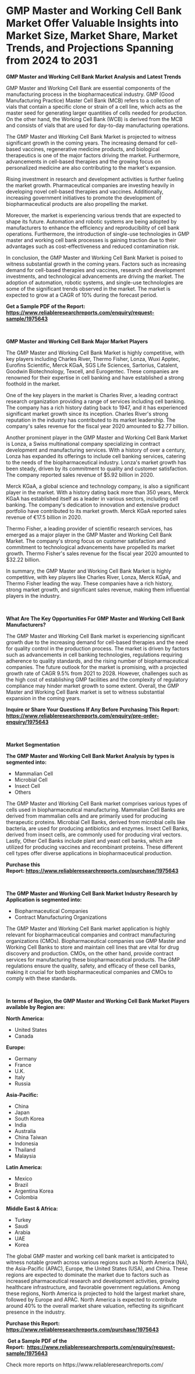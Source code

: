 <p><h1>GMP Master and Working Cell Bank Market Offer Valuable Insights into Market Size, Market Share, Market Trends, and Projections Spanning from 2024 to 2031</h1></p><p><strong>GMP Master and Working Cell Bank Market Analysis and Latest Trends</strong></p>
<p><p>GMP Master and Working Cell Bank are essential components of the manufacturing process in the biopharmaceutical industry. GMP (Good Manufacturing Practice) Master Cell Bank (MCB) refers to a collection of vials that contain a specific clone or strain of a cell line, which acts as the master seed for generating larger quantities of cells needed for production. On the other hand, the Working Cell Bank (WCB) is derived from the MCB and consists of vials that are used for day-to-day manufacturing operations.</p><p>The GMP Master and Working Cell Bank Market is projected to witness significant growth in the coming years. The increasing demand for cell-based vaccines, regenerative medicine products, and biological therapeutics is one of the major factors driving the market. Furthermore, advancements in cell-based therapies and the growing focus on personalized medicine are also contributing to the market's expansion.</p><p>Rising investment in research and development activities is further fueling the market growth. Pharmaceutical companies are investing heavily in developing novel cell-based therapies and vaccines. Additionally, increasing government initiatives to promote the development of biopharmaceutical products are also propelling the market.</p><p>Moreover, the market is experiencing various trends that are expected to shape its future. Automation and robotic systems are being adopted by manufacturers to enhance the efficiency and reproducibility of cell bank operations. Furthermore, the introduction of single-use technologies in GMP master and working cell bank processes is gaining traction due to their advantages such as cost-effectiveness and reduced contamination risk.</p><p>In conclusion, the GMP Master and Working Cell Bank Market is poised to witness substantial growth in the coming years. Factors such as increasing demand for cell-based therapies and vaccines, research and development investments, and technological advancements are driving the market. The adoption of automation, robotic systems, and single-use technologies are some of the significant trends observed in the market. The market is expected to grow at a CAGR of 10% during the forecast period.</p></p>
<p><strong>Get a Sample PDF of the Report:&nbsp; <a href="https://www.reliableresearchreports.com/enquiry/request-sample/1975643">https://www.reliableresearchreports.com/enquiry/request-sample/1975643</a></strong></p>
<p>&nbsp;</p>
<p><strong>GMP Master and Working Cell Bank Major Market Players</strong></p>
<p><p>The GMP Master and Working Cell Bank Market is highly competitive, with key players including Charles River, Thermo Fisher, Lonza, Wuxi Apptec, Eurofins Scientific, Merck KGaA, SGS Life Sciences, Sartorius, Catalent, Goodwin Biotechnology, Texcell, and Eurogentec. These companies are renowned for their expertise in cell banking and have established a strong foothold in the market.</p><p>One of the key players in the market is Charles River, a leading contract research organization providing a range of services including cell banking. The company has a rich history dating back to 1947, and it has experienced significant market growth since its inception. Charles River's strong reputation in the industry has contributed to its market leadership. The company's sales revenue for the fiscal year 2020 amounted to $2.77 billion.</p><p>Another prominent player in the GMP Master and Working Cell Bank Market is Lonza, a Swiss multinational company specializing in contract development and manufacturing services. With a history of over a century, Lonza has expanded its offerings to include cell banking services, catering to the needs of the biopharmaceutical industry. Lonza's market growth has been steady, driven by its commitment to quality and customer satisfaction. The company reported sales revenue of $5.92 billion in 2020.</p><p>Merck KGaA, a global science and technology company, is also a significant player in the market. With a history dating back more than 350 years, Merck KGaA has established itself as a leader in various sectors, including cell banking. The company's dedication to innovation and extensive product portfolio have contributed to its market growth. Merck KGaA reported sales revenue of €17.5 billion in 2020.</p><p>Thermo Fisher, a leading provider of scientific research services, has emerged as a major player in the GMP Master and Working Cell Bank Market. The company's strong focus on customer satisfaction and commitment to technological advancements have propelled its market growth. Thermo Fisher's sales revenue for the fiscal year 2020 amounted to $32.22 billion.</p><p>In summary, the GMP Master and Working Cell Bank Market is highly competitive, with key players like Charles River, Lonza, Merck KGaA, and Thermo Fisher leading the way. These companies have a rich history, strong market growth, and significant sales revenue, making them influential players in the industry.</p></p>
<p>&nbsp;</p>
<p><strong>What Are The Key Opportunities For GMP Master and Working Cell Bank Manufacturers?</strong></p>
<p><p>The GMP Master and Working Cell Bank market is experiencing significant growth due to the increasing demand for cell-based therapies and the need for quality control in the production process. The market is driven by factors such as advancements in cell banking technologies, regulations requiring adherence to quality standards, and the rising number of biopharmaceutical companies. The future outlook for the market is promising, with a projected growth rate of CAGR 9.5% from 2021 to 2028. However, challenges such as the high cost of establishing GMP facilities and the complexity of regulatory compliance may hinder market growth to some extent. Overall, the GMP Master and Working Cell Bank market is set to witness substantial expansion in the coming years.</p></p>
<p><strong>Inquire or Share Your Questions If Any Before Purchasing This Report: <a href="https://www.reliableresearchreports.com/enquiry/pre-order-enquiry/1975643">https://www.reliableresearchreports.com/enquiry/pre-order-enquiry/1975643</a></strong></p>
<p>&nbsp;</p>
<p><strong>Market Segmentation</strong></p>
<p><strong>The GMP Master and Working Cell Bank Market Analysis by types is segmented into:</strong></p>
<p><ul><li>Mammalian Cell</li><li>Microbial Cell</li><li>Insect Cell</li><li>Others</li></ul></p>
<p><p>The GMP Master and Working Cell Bank market comprises various types of cells used in biopharmaceutical manufacturing. Mammalian Cell Banks are derived from mammalian cells and are primarily used for producing therapeutic proteins. Microbial Cell Banks, derived from microbial cells like bacteria, are used for producing antibiotics and enzymes. Insect Cell Banks, derived from insect cells, are commonly used for producing viral vectors. Lastly, Other Cell Banks include plant and yeast cell banks, which are utilized for producing vaccines and recombinant proteins. These different cell types offer diverse applications in biopharmaceutical production.</p></p>
<p><strong>Purchase this Report:&nbsp;<a href="https://www.reliableresearchreports.com/purchase/1975643">https://www.reliableresearchreports.com/purchase/1975643</a></strong></p>
<p>&nbsp;</p>
<p><strong>The GMP Master and Working Cell Bank Market Industry Research by Application is segmented into:</strong></p>
<p><ul><li>Biopharmaceutical Companies</li><li>Contract Manufacturing Organizations</li></ul></p>
<p><p>The GMP Master and Working Cell Bank market application is highly relevant for biopharmaceutical companies and contract manufacturing organizations (CMOs). Biopharmaceutical companies use GMP Master and Working Cell Banks to store and maintain cell lines that are vital for drug discovery and production. CMOs, on the other hand, provide contract services for manufacturing these biopharmaceutical products. The GMP regulations ensure the quality, safety, and efficacy of these cell banks, making it crucial for both biopharmaceutical companies and CMOs to comply with these standards.</p></p>
<p>&nbsp;</p>
<p><strong>In terms of Region, the GMP Master and Working Cell Bank Market Players available by Region are:</strong></p>
<p>
    <p> <strong> North America: </strong>
        <ul>
            <li>United States</li>
            <li>Canada</li>
        </ul>
        </p> 
    <p> <strong> Europe: </strong>
        <ul>
            <li>Germany</li>
            <li>France</li>
            <li>U.K.</li>
            <li>Italy</li>
            <li>Russia</li>
        </ul>
        </p> 
    <p> <strong> Asia-Pacific: </strong>
        <ul>
            <li>China</li>
            <li>Japan</li>
            <li>South Korea</li>
            <li>India</li>
            <li>Australia</li>
            <li>China Taiwan</li>
            <li>Indonesia</li>
            <li>Thailand</li>
            <li>Malaysia</li>
        </ul>
        </p> 
    <p> <strong> Latin America: </strong>
        <ul>
            <li>Mexico</li>
            <li>Brazil</li>
            <li>Argentina Korea</li>
            <li>Colombia</li>
        </ul>
        </p> 
    <p> <strong> Middle East & Africa: </strong>
        <ul>
            <li>Turkey</li>
            <li>Saudi</li>
            <li>Arabia</li>
            <li>UAE</li>
            <li>Korea</li>
        </ul>
    </p>
    </p>
<p><p>The global GMP master and working cell bank market is anticipated to witness notable growth across various regions such as North America (NA), the Asia-Pacific (APAC), Europe, the United States (USA), and China. These regions are expected to dominate the market due to factors such as increased pharmaceutical research and development activities, growing healthcare infrastructure, and favorable government regulations. Among these regions, North America is projected to hold the largest market share, followed by Europe and APAC. North America is expected to contribute around 40% to the overall market share valuation, reflecting its significant presence in the industry.</p></p>
<p><strong>Purchase this Report: <a href="https://www.reliableresearchreports.com/purchase/1975643">https://www.reliableresearchreports.com/purchase/1975643</a></strong></p>
<p>&nbsp;<strong>Get a Sample PDF of the Report:&nbsp;&nbsp;<a href="https://www.reliableresearchreports.com/enquiry/request-sample/1975643">https://www.reliableresearchreports.com/enquiry/request-sample/1975643</a></strong></p>
<p><strong></strong></p>
<p>Check more reports on https://www.reliableresearchreports.com/</p>